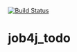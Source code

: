 [![Build Status](https://travis-ci.com/ViyChel/job4j_todo.svg?branch=master)](https://travis-ci.com/ViyChel/job4j_todo)

# job4j_todo
